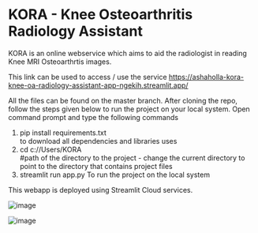 # KORA - Knee Osteoarthritis Radiology Assistant
KORA is an online webservice which aims to aid the radiologist in reading Knee MRI Osteoarthrtis images. 

This link can be used to access / use the service https://ashaholla-kora-knee-oa-radiology-assistant-app-ngekih.streamlit.app/

All the files can be found on the master branch. After cloning the repo, follow the steps given below to run the project on your local system.
Open command prompt and type the following commands
1. pip install requirements.txt  
   to download all dependencies and libraries uses
2. cd c://Users/KORA  
   #path of the directory to the project - change the current directory to point to the directory that contains project files
3. streamlit run app.py
   To run the project on the local system

This webapp is deployed using Streamlit Cloud services.

![image](https://user-images.githubusercontent.com/124843017/236800612-d0d1cdb5-cf50-4908-9a6b-f9e11554e48a.png)

![image](https://user-images.githubusercontent.com/124843017/236800741-b64c706a-d1d3-46be-a992-b5c6c9bccc9a.png)

